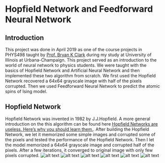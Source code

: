 # Hopfield Network and Feedforward Neural Network
## Introduction
This project was done in  April 2019 as one of the course projects in PHYS498 taught by [Prof. Bryan K Clark](https://physics.illinois.edu/people/directory/profile/bkclark) during my study at University of Illinois at Urbana-Champaign. This project served as an introduction to the world of neural network to physics students. We were taught with the basics of Hopfield Network and Artificial Neural Network and then implemented these two algorithm from scratch. We first used the Hopfield Network recovered a 64x64 grayscale image with half of the pixels corrupted. Then we used Feedforward Neural Network to predict the atomic spins of Ising model.
## Hopfield Network
Hopfield Network was invented in 1982 by J.J.Hopfield. A more general introduction on the this algorithm can be found here [Hopfield Networks are useless. Here’s why you should learn them.](https://towardsdatascience.com/hopfield-networks-are-useless-heres-why-you-should-learn-them-f0930ebeadcd). 
After building the Hopfield Network, we let it memorized some simple images and corrupted some of the pixels and tested the performance of the Hopfield Network. 
Then I let the model memorized a 64x64 grayscale image and corrupted half of the pixels. After a few iterations, it converged to original image with only few pixels corrupted.
![alt text](https://github.com/jinyk44/Neural-Networks/blob/master/thumbnail_train/imgs/0.jpg)
![alt text](https://github.com/jinyk44/Neural-Networks/blob/master/thumbnail_train/imgs/1.jpg)
![alt text](https://github.com/jinyk44/Neural-Networks/blob/master/thumbnail_train/imgs/2.jpg)
![alt text](https://github.com/jinyk44/Neural-Networks/blob/master/thumbnail_train/imgs/3.jpg)
![alt text](https://github.com/jinyk44/Neural-Networks/blob/master/thumbnail_train/imgs/4.jpg)
![alt text](https://github.com/jinyk44/Neural-Networks/blob/master/thumbnail_train/imgs/5.jpg)


